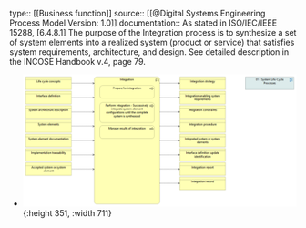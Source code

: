 type:: [[Business function]]
source:: [[@Digital Systems Engineering Process Model Version: 1.0]]
documentation:: As stated in ISO/IEC/IEEE 15288, [6.4.8.1] The purpose of the Integration process is to synthesize a set of system elements into a realized system (product or service) that satisfies system requirements, architecture, and design.  See detailed description in the INCOSE Handbook v.4, page 79.

- ![image.png](../assets/image_1689440751357_0.png){:height 351, :width 711}